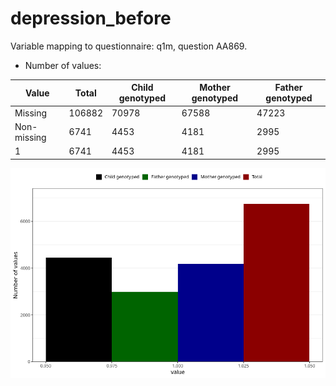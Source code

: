 # depression_before
Variable mapping to questionnaire: q1m, question AA869.
- Number of values:

| Value | Total | Child genotyped | Mother genotyped | Father genotyped |
| ----- | ----- | --------------- | ---------------- | ---------------- |
| Missing | 106882 | 70978 | 67588 | 47223 |
| Non-missing | 6741 | 4453 | 4181 | 2995 |
| 1 | 6741 | 4453 | 4181 | 2995 |



![](depression_before_n.png)



